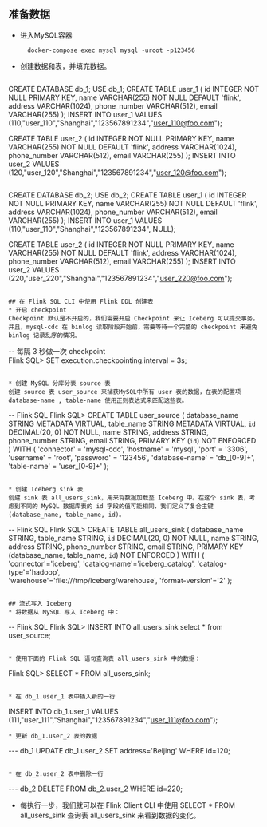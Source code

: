 ## 准备数据
* 进入MySQL容器
  ```
    docker-compose exec mysql mysql -uroot -p123456
  ```
* 创建数据和表，并填充数据。
  ```
 CREATE DATABASE db_1;
 USE db_1;
 CREATE TABLE user_1 (
   id INTEGER NOT NULL PRIMARY KEY,
   name VARCHAR(255) NOT NULL DEFAULT 'flink',
   address VARCHAR(1024),
   phone_number VARCHAR(512),
   email VARCHAR(255)
 );
 INSERT INTO user_1 VALUES (110,"user_110","Shanghai","123567891234","user_110@foo.com");

 CREATE TABLE user_2 (
   id INTEGER NOT NULL PRIMARY KEY,
   name VARCHAR(255) NOT NULL DEFAULT 'flink',
   address VARCHAR(1024),
   phone_number VARCHAR(512),
   email VARCHAR(255)
 );
INSERT INTO user_2 VALUES (120,"user_120","Shanghai","123567891234","user_120@foo.com");
  ```

```
CREATE DATABASE db_2;
USE db_2;
CREATE TABLE user_1 (
  id INTEGER NOT NULL PRIMARY KEY,
  name VARCHAR(255) NOT NULL DEFAULT 'flink',
  address VARCHAR(1024),
  phone_number VARCHAR(512),
  email VARCHAR(255)
);
INSERT INTO user_1 VALUES (110,"user_110","Shanghai","123567891234", NULL);

CREATE TABLE user_2 (
  id INTEGER NOT NULL PRIMARY KEY,
  name VARCHAR(255) NOT NULL DEFAULT 'flink',
  address VARCHAR(1024),
  phone_number VARCHAR(512),
  email VARCHAR(255)
);
INSERT INTO user_2 VALUES (220,"user_220","Shanghai","123567891234","user_220@foo.com");
```

## 在 Flink SQL CLI 中使用 Flink DDL 创建表
* 开启 checkpoint
Checkpoint 默认是不开启的，我们需要开启 Checkpoint 来让 Iceberg 可以提交事务。并且，mysql-cdc 在 binlog 读取阶段开始前，需要等待一个完整的 checkpoint 来避免 binlog 记录乱序的情况。
```
-- 每隔 3 秒做一次 checkpoint                 
Flink SQL> SET execution.checkpointing.interval = 3s;
```

* 创建 MySQL 分库分表 source 表
创建 source 表 user_source 来捕获MySQL中所有 user 表的数据，在表的配置项 database-name , table-name 使用正则表达式来匹配这些表。
```
-- Flink SQL
Flink SQL> CREATE TABLE user_source (
    database_name STRING METADATA VIRTUAL,
    table_name STRING METADATA VIRTUAL,
    `id` DECIMAL(20, 0) NOT NULL,
    name STRING,
    address STRING,
    phone_number STRING,
    email STRING,
    PRIMARY KEY (`id`) NOT ENFORCED
  ) WITH (
    'connector' = 'mysql-cdc',
    'hostname' = 'mysql',
    'port' = '3306',
    'username' = 'root',
    'password' = '123456',
    'database-name' = 'db_[0-9]+',
    'table-name' = 'user_[0-9]+'
  );
```

* 创建 Iceberg sink 表
创建 sink 表 all_users_sink，用来将数据加载至 Iceberg 中。在这个 sink 表，考虑到不同的 MySQL 数据库表的 id 字段的值可能相同，我们定义了复合主键 (database_name, table_name, id)。
```
-- Flink SQL
Flink SQL> CREATE TABLE all_users_sink (
    database_name STRING,
    table_name    STRING,
    `id`          DECIMAL(20, 0) NOT NULL,
    name          STRING,
    address       STRING,
    phone_number  STRING,
    email         STRING,
    PRIMARY KEY (database_name, table_name, `id`) NOT ENFORCED
  ) WITH (
    'connector'='iceberg',
    'catalog-name'='iceberg_catalog',
    'catalog-type'='hadoop',  
    'warehouse'='file:///tmp/iceberg/warehouse',
    'format-version'='2'
  );
```

## 流式写入 Iceberg
* 将数据从 MySQL 写入 Iceberg 中：
```
-- Flink SQL
Flink SQL> INSERT INTO all_users_sink select * from user_source;
```

* 使用下面的 Flink SQL 语句查询表 all_users_sink 中的数据：
```
Flink SQL> SELECT * FROM all_users_sink;
```

* 在 db_1.user_1 表中插入新的一行
```
INSERT INTO db_1.user_1 VALUES (111,"user_111","Shanghai","123567891234","user_111@foo.com");
```
* 更新 db_1.user_2 表的数据
```
--- db_1
UPDATE db_1.user_2 SET address='Beijing' WHERE id=120;
```

* 在 db_2.user_2 表中删除一行
```
--- db_2
DELETE FROM db_2.user_2 WHERE id=220;

* 每执行一步，我们就可以在 Flink Client CLI 中使用 SELECT * FROM all_users_sink 查询表 all_users_sink 来看到数据的变化。
```

